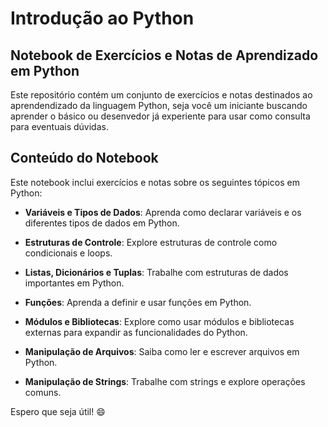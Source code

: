 # Introdução ao Python
## Notebook de Exercícios e Notas de Aprendizado em Python

Este repositório contém um conjunto de exercícios e notas destinados ao aprendendizado da linguagem Python, seja você um iniciante buscando aprender o básico ou desenvedor já experiente para usar como consulta para eventuais dúvidas.

## Conteúdo do Notebook

Este notebook inclui exercícios e notas sobre os seguintes tópicos em Python:

- **Variáveis e Tipos de Dados**: Aprenda como declarar variáveis e os diferentes tipos de dados em Python.

- **Estruturas de Controle**: Explore estruturas de controle como condicionais e loops.

- **Listas, Dicionários e Tuplas**: Trabalhe com estruturas de dados importantes em Python.

- **Funções**: Aprenda a definir e usar funções em Python.

- **Módulos e Bibliotecas**: Explore como usar módulos e bibliotecas externas para expandir as funcionalidades do Python.

- **Manipulação de Arquivos**: Saiba como ler e escrever arquivos em Python.

- **Manipulação de Strings**: Trabalhe com strings e explore operações comuns.


Espero que seja útil! :smile:
